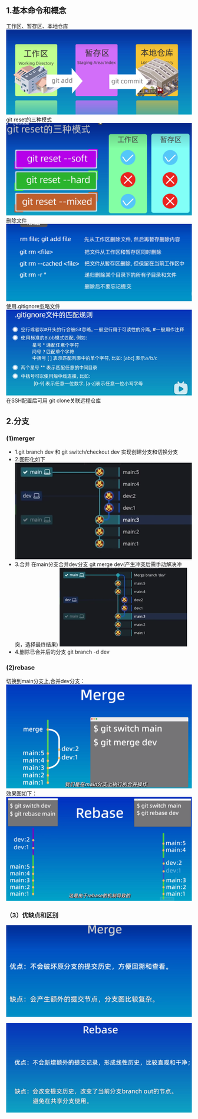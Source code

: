 ## 1.基本命令和概念

工作区、暂存区、本地仓库
![alt text](RO{]E~}{EZFZB0H%RFZ5PUB.png)
git reset的三种模式
![alt text](<N{E75(0QZ_BQIUORB8541RU.png>)
删除文件
![alt text](<~L68}VJE8X%A(D11GANO@P6.png>)
使用.gitignore忽略文件
![alt text](image.png)
在SSH配置后可用 git clone关联远程仓库

## 2.分支
### (1)merger
* 1.git branch dev 和 git switch/checkout dev 实现创建分支和切换分支
* 2.图形化如下
  ![alt text](image-2.png)
* 3.合并 在main分支合并dev分支 git merge dev(产生冲突后需手动解决冲突，选择最终结果)
 ![alt text](image-3.png)
* 4.删除已合并后的分支 git branch -d dev
### (2)rebase
切换到main分支上,合并dev分支：
![alt text](L9[17V{TK3{OF9~%$95LXDQ.png)
效果图如下：
![alt text](2D]1`IQPNYD5NI{}QS0VO1B.png)
### （3）优缺点和区别
![alt text](3HC701@@E}Z_6O1DADPXTXJ.png)

![alt text](<HOE[OEQC{A7N1_N8]6Q0Z(8.png>)